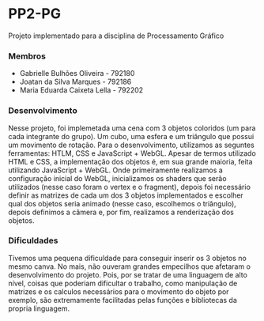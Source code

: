 # PP2-PG
Projeto implementado para a disciplina de Processamento Gráfico

### Membros
* Gabrielle Bulhões Oliveira - 792180
* Joatan da Silva Marques - 792186
* Maria Eduarda Caixeta Lella - 792202

### Desenvolvimento
Nesse projeto, foi implemetada uma cena com 3 objetos coloridos (um para cada integrante do grupo). Um cubo, uma esfera e um triângulo que possui um movimento de rotação. Para o desenvolvimento, utilizamos as seguntes ferramentas: HTLM, CSS e JavaScript + WebGL. Apesar de termos utilizado HTML e CSS, a implementação dos objetos é, em sua grande maioria, feita utilizando JavaScript + WebGL. Onde primeiramente realizamos a configuração inicial do WebGL, inicializamos os shaders que serão utilizados (nesse caso foram o vertex e o fragment), depois foi necessário definir as matrizes de cada um dos 3 objetos implementados e escolher qual dos objetos seria animado (nesse caso, escolhemos o triângulo), depois definimos a câmera e, por fim, realizamos a renderização dos objetos.

### Dificuldades
Tivemos uma pequena dificuldade para conseguir inserir os 3 objetos no mesmo canva. No mais, não ouveram grandes empecilhos que afetaram o desenvolvimento do projeto. Pois, por se tratar de uma linguagem de alto nível, coisas que poderiam dificultar o trabalho, como manipulação de matrizes e os calculos necessários para o movimento do objeto por exemplo, são extremamente facilitadas pelas funções e bibliotecas da propria linguagem.
